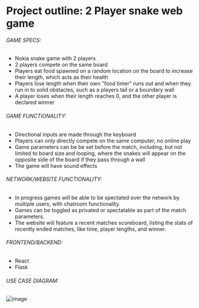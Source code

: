 # Project outline: 2 Player snake web game

###### GAME SPECS:
- Nokia snake game with 2 players
- 2 players compete on the same board
- Players eat food spawned on a random location on the board to increase their length, which acts as their health
- Players lose length when their own "food timer" runs out and when they run in to solid obstacles, such as a players tail or a boundary wall
- A player loses when their length reaches 0, and the other player is declared winner

###### GAME FUNCTIONALITY:
- Directional inputs are made through the keyboard
- Players can only directly compete on the same computer, no online play
- Game parameters can be be set before the match, including, but not limited to board size and looping, where the snakes will appear on the opposite side of the board if they pass through a wall
- The game will have sound effects

###### NETWORK/WEBSITE FUNCTIONALITY:
- In progress games will be able to be spectated over the network by multiple users, with chatroom functionality.
- Games can be toggled as privated or spectatable as part of the match parameters.
- The website will feature a recent matches scoreboard, listing the stats of recently ended matches, like time, player lengths, and winner.

###### FRONTEND/BACKEND:
- React
- Flask

###### USE CASE DIAGRAM:
![image](https://user-images.githubusercontent.com/125234889/219997956-189be98c-fc6d-48c6-9cc0-cdceab94f878.jpeg)
